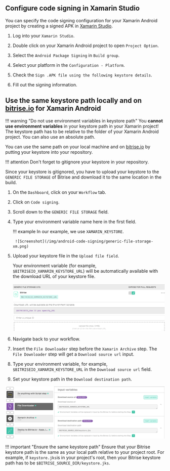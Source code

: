 
## Configure code signing in Xamarin Studio

You can specify the code signing configuration for your Xamarin Android project by creating a signed APK in [Xamarin Studio](https://www.visualstudio.com/xamarin/).

1. Log into your `Xamarin Studio`.

2. Double click on your Xamarin Android project to open `Project Option`.

3. Select the `Android Package Signing` in `Build group`.

4. Select your platform in the `Configuration - Platform`.

5. Check the `Sign .APK file using the following keystore details`.

6. Fill out the signing information.

## Use the same keystore path locally and on [bitrise.io](https://www.bitrise.io) for Xamarin Android

!!! warning "Do not use environment variables in keystore path"
    You __cannot use environment variables__ in your keystore path in your Xamarin project! The keystore path has to be relative to the folder of your Xamarin Android project. You can also use an absolute path.

You can use the same path on your local machine and on [bitrise.io](https://www.bitrise.io) by putting your keystore into your repository.

!!! attention
    Don't forget to gitignore your keystore in your repository.

Since your keystore is gitignored, you have to upload your keystore to the `GENERIC FILE STORAGE` of Bitrise and download it to the same location in the build.

1. On the `Dashboard`, click on your `Workflow` tab.

2. Click on `Code signing`.

3. Scroll down to the `GENERIC FILE STORAGE` field.

4. Type your environment variable name here in the first field.

    !!! example
        In our example, we use `XAMARIN_KEYSTORE`.

        ![Screenshot](/img/android-code-signing/generic-file-storage-xm.png)

5. Upload your keystore file in the `Upload file field`.

    Your environment variable (for example, `$BITRISEIO_XAMARIN_KEYSTORE_URL`) will be automatically available with the download URL of your keystore file.

    ![Screenshot](/img/android-code-signing/download-url.png)

6. Navigate back to your workflow.

7. Insert the `File Downloader` step before the `Xamarin Archive` step. The `File Downloader` step will get a `Download source url` input.

8. Type your environment variable, for example, `$BITRISEIO_XAMARIN_KEYSTORE_URL` in the `Download source url` field.

9. Set your keystore path in the `Download destination path`.

  ![Screenshot](/img/android-code-signing/file-downloader.png)

!!! important "Ensure the same keystore path"
    Ensure that your Bitrise keystore path is the same as your local path relative to your project root. For example, if `keystore.jks`is in your project's root, then your Bitrise keystore path has to be `$BITRISE_SOURCE_DIR/keystore.jks`.
